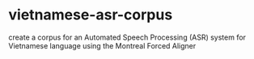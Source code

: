 # vietnamese-asr-corpus
create a corpus for an Automated Speech Processing (ASR) system for Vietnamese language using the Montreal Forced Aligner
